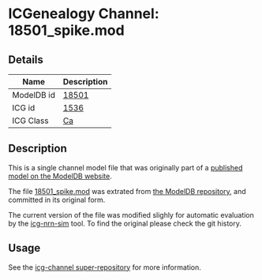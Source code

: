 # ICGenealogy Channel: 18501\_spike.mod

## Details

Name | Description
---- | -----------
ModelDB id | [18501](http://senselab.med.yale.edu/ModelDB/ShowModel.cshtml?model=18501)
ICG id | [1536](http://icg.neurotheory.ox.ac.uk/channels/3/1536)
ICG Class | [Ca](http://icg.neurotheory.ox.ac.uk/channels/3)

## Description

This is a single channel model file that was originally part of a [published model on the ModelDB website](http://senselab.med.yale.edu/ModelDB/ShowModel.cshtml?model=18501).


The file [18501\_spike.mod](18501_spike.mod) was extrated from [the ModelDB repository](http://senselab.med.yale.edu/ModelDB/ShowModel.cshtml?model=18501), and committed in its original form.

The current version of the file was modified slighly for automatic evaluation by the [icg-nrn-sim](https://github.com/icgenealogy/icg-nrn-sim) tool. To find the original please check the git history.


## Usage

See the [icg-channel super-repository](https://github.com/icgenealogy/icg-channels) for more information.
